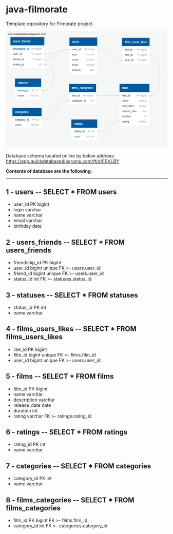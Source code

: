 # java-filmorate
Template repository for Filmorate project.

![Database schema located in repository by below address:](./src/main/resources/QuickDBD-Filmorate(2).png)

Database schema located online by below address: https://app.quickdatabasediagrams.com/#/d/FSVLBY

<b>Contents of database are the following:</b>
_____
1 - users -- SELECT * FROM users
-----
- user_id PK bigint
- login varchar 
- name varchar
- email varchar
- birthday date


2 - users_friends -- SELECT * FROM users_friends
-----
- friendship_id PK bigint
- user_id bigint unique FK >- users.user_id
- friend_id bigint unique FK >- users.user_id
- status_id int FK >- statuses.status_id

3 - statuses -- SELECT * FROM statuses
-----
- status_id PK int
- name varchar

4 - films_users_likes -- SELECT * FROM films_users_likes
-----
- like_id PK bigint
- film_id bigint unique FK >- films.film_id
- user_id bigint unique FK >- users.user_id

5 - films -- SELECT * FROM films
-----
- film_id PK bigint
- name varchar
- description varchar
- release_date date
- duration int
- rating varchar FK >- ratings.rating_id

6 - ratings -- SELECT * FROM ratings
-----
- rating_id PK int
- name varchar

7 - categories -- SELECT * FROM categories
-----
- category_id PK int
- name varchar

8 - films_categories -- SELECT * FROM films_categories
-----
- film_id PK bigint FK >- films.film_id
- category_id int FK >- categories.category_id





